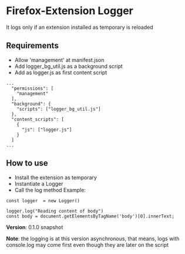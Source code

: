 # Firefox-Extension Logger

It logs only if an extension installed as temporary is reloaded

## Requirements
* Allow 'management' at manifest.json
* Add logger_bg_util.js as a background script
* Add as logger.js as first content script
```
...
  "permissions": [
    "management"
  ],
  "background": {
    "scripts": ["logger_bg_util.js"]
  },
  "content_scripts": [
    {
      "js": ["logger.js"]
    }
  ]  
...
```

## How to use
* Install the extension as temporary
* Instantiate a Logger
* Call the log method
Example:
```
const logger  = new Logger()

logger.log("Reading content of body")
const body = document.getElementsByTagName('body')[0].innerText;

```

__Version__: 0.1.0 snapshot

__Note__: the logging is at this version asynchronous, that means, logs with console.log may come first even though they are later on the script
